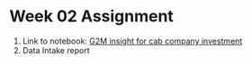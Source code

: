 # Week 02 Assignment

1. Link to notebook: [G2M insight for cab company investment](https://github.com/keithonpy/G2M_cab_inv_analysis)
2. Data Intake report
